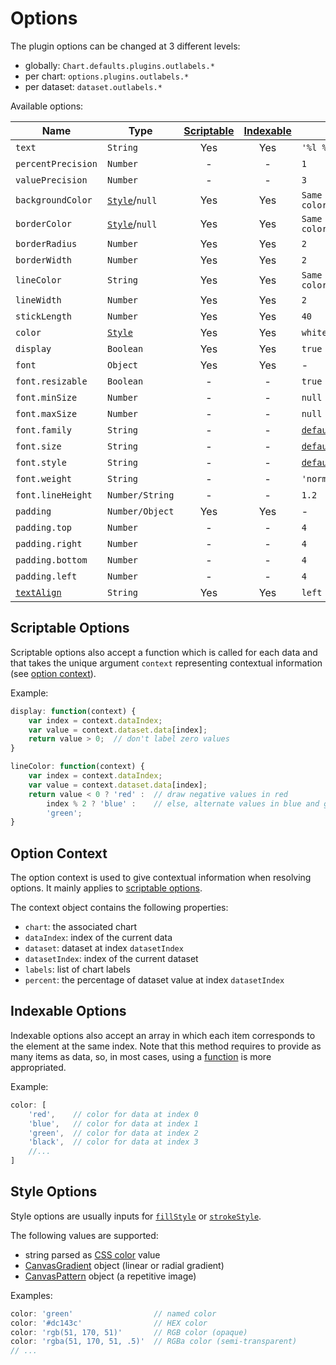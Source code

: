 # Options

The plugin options can be changed at 3 different levels:

- globally: `Chart.defaults.plugins.outlabels.*`
- per chart: `options.plugins.outlabels.*`
- per dataset: `dataset.outlabels.*`

Available options:

| Name | Type | [Scriptable](#scriptable-options) | [Indexable](#indexable-options) |  Default
| ---- | ---- | :----: | :----: | ----
| `text` | `String` | Yes | Yes | `'%l %p'`
| `percentPrecision` | `Number` | - | - | `1`
| `valuePrecision` | `Number` | - | - | `3`
| `backgroundColor` | [`Style`](#style-options)/`null` | Yes | Yes | `Same as pie arc color (adaptive)`
| `borderColor` | [`Style`](#style-options)/`null` | Yes | Yes | `Same as pie arc color (adaptive)`
| `borderRadius` | `Number` | Yes | Yes | `2`
| `borderWidth` | `Number` | Yes | Yes | `2`
| `lineColor` | `String` | Yes | Yes | `Same as pie arc color (adaptive)`
| `lineWidth` | `Number` | Yes | Yes | `2`
| `stickLength` | `Number` | Yes | Yes | `40`
| `color` | [`Style`](#style-options) | Yes | Yes | `white`
| `display` | `Boolean` | Yes | Yes | `true`
| `font` | `Object` | Yes | Yes | -
| `font.resizable` | `Boolean` | - | - | `true`
| `font.minSize` | `Number` | - | - | `null`
| `font.maxSize` | `Number` | - | - | `null`
| `font.family` | `String` | - | - | [`defaultFontFamily`](http://www.chartjs.org/docs/latest/general/fonts.html)
| `font.size` | `String` | - | - | [`defaultFontSize`](http://www.chartjs.org/docs/latest/general/fonts.html)
| `font.style` | `String` | - | - | [`defaultFontStyle`](http://www.chartjs.org/docs/latest/general/fonts.html)
| `font.weight` | `String` | - | - | `'normal'`
| `font.lineHeight` | `Number/String` | - | - | `1.2`
| `padding` | `Number/Object` | Yes | Yes | -
| `padding.top` | `Number` | - | - | `4`
| `padding.right` | `Number` | - | - | `4`
| `padding.bottom` | `Number` | - | - | `4`
| `padding.left` | `Number` | - | - | `4`
| [`textAlign`](formatting.md#text-alignment) | `String` | Yes | Yes | `left`

## Scriptable Options

Scriptable options also accept a function which is called for each data and that takes the unique argument `context` representing contextual information (see [option context](options.md#option-context)).

Example:

```javascript
display: function(context) {
    var index = context.dataIndex;
    var value = context.dataset.data[index];
    return value > 0;  // don't label zero values
}
```

```javascript
lineColor: function(context) {
    var index = context.dataIndex;
    var value = context.dataset.data[index];
    return value < 0 ? 'red' :  // draw negative values in red
        index % 2 ? 'blue' :    // else, alternate values in blue and green
        'green';
}
```

## Option Context

The option context is used to give contextual information when resolving options. It mainly applies to [scriptable options](#scriptable-options).

The context object contains the following properties:

- `chart`: the associated chart
- `dataIndex`: index of the current data
- `dataset`: dataset at index `datasetIndex`
- `datasetIndex`: index of the current dataset
- `labels`: list of chart labels
- `percent`: the percentage of dataset value at index `datasetIndex`

## Indexable Options

Indexable options also accept an array in which each item corresponds to the element at the same index. Note that this method requires to provide as many items as data, so, in most cases, using a [function](#scriptable-options) is more appropriated.

Example:

```javascript
color: [
    'red',    // color for data at index 0
    'blue',   // color for data at index 1
    'green',  // color for data at index 2
    'black',  // color for data at index 3
    //...
]
```

## Style Options

Style options are usually inputs for [`fillStyle`](https://developer.mozilla.org/en-US/docs/Web/API/CanvasRenderingContext2D/fillStyle) or [`strokeStyle`](https://developer.mozilla.org/en-US/docs/Web/API/CanvasRenderingContext2D/strokeStyle).

The following values are supported:

- string parsed as [CSS color](https://developer.mozilla.org/en-US/docs/Web/CSS/color_value) value
- [CanvasGradient](https://developer.mozilla.org/en-US/docs/Web/API/CanvasGradient) object (linear or radial gradient)
- [CanvasPattern](https://developer.mozilla.org/en-US/docs/Web/API/CanvasPattern) object (a repetitive image)

Examples:

```javascript
color: 'green'                  // named color
color: '#dc143c'                // HEX color
color: 'rgb(51, 170, 51)'       // RGB color (opaque)
color: 'rgba(51, 170, 51, .5)'  // RGBa color (semi-transparent)
// ...
```
